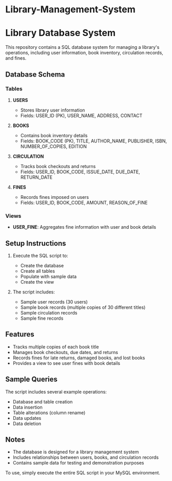 # Library-Management-System
# Library Database System

This repository contains a SQL database system for managing a library's operations, including user information, book inventory, circulation records, and fines.

## Database Schema

### Tables

1. **USERS**
   - Stores library user information
   - Fields: USER_ID (PK), USER_NAME, ADDRESS, CONTACT

2. **BOOKS**
   - Contains book inventory details
   - Fields: BOOK_CODE (PK), TITLE, AUTHOR_NAME, PUBLISHER, ISBN, NUMBER_OF_COPIES, EDITION

3. **CIRCULATION**
   - Tracks book checkouts and returns
   - Fields: USER_ID, BOOK_CODE, ISSUE_DATE, DUE_DATE, RETURN_DATE

4. **FINES**
   - Records fines imposed on users
   - Fields: USER_ID, BOOK_CODE, AMOUNT, REASON_OF_FINE

### Views

- **USER_FINE**: Aggregates fine information with user and book details

## Setup Instructions

1. Execute the SQL script to:
   - Create the database
   - Create all tables
   - Populate with sample data
   - Create the view

2. The script includes:
   - Sample user records (30 users)
   - Sample book records (multiple copies of 30 different titles)
   - Sample circulation records
   - Sample fine records

## Features

- Tracks multiple copies of each book title
- Manages book checkouts, due dates, and returns
- Records fines for late returns, damaged books, and lost books
- Provides a view to see user fines with book details

## Sample Queries

The script includes several example operations:
- Database and table creation
- Data insertion
- Table alterations (column rename)
- Data updates
- Data deletion

## Notes

- The database is designed for a library management system
- Includes relationships between users, books, and circulation records
- Contains sample data for testing and demonstration purposes

To use, simply execute the entire SQL script in your MySQL environment.
